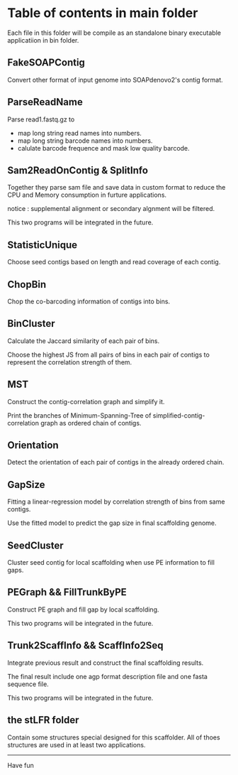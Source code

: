 # Table of contents in main folder

Each file in this folder will be compile as an standalone binary executable applicatiion in bin folder.

## FakeSOAPContig

Convert other format of input genome into SOAPdenovo2's contig format.

## ParseReadName

Parse read1.fastq.gz to

* map long string read names into numbers.
* map long string barcode names into numbers.
* calulate barcode frequence and mask low quality barcode.

## Sam2ReadOnContig & SplitInfo

Together they parse sam file and save data in custom format to reduce the CPU and Memory consumption in furture applications.

notice : supplemental alignment or secondary algnment will be filtered.

This two programs will be integrated in the future.

## StatisticUnique

Choose seed contigs based on length and read coverage of each contig.

## ChopBin

Chop the co-barcoding information of contigs into bins.

## BinCluster

Calculate the Jaccard similarity of each pair of bins.

Choose the highest JS from all pairs of bins in each pair of contigs to represent the correlation strength of them.

## MST

Construct the contig-correlation graph and simplify it.

Print the branches of Minimum-Spanning-Tree of simplified-contig-correlation graph as ordered chain of contigs.

## Orientation

Detect the orientation of each pair of contigs in the already ordered chain.

## GapSize

Fitting a linear-regression model by correlation strength of bins from same contigs.

Use the fitted model to predict the gap size in final scaffolding genome.

## SeedCluster

Cluster seed contig for local scaffolding when use PE information to fill gaps.

## PEGraph && FillTrunkByPE

Construct PE graph and fill gap by local scaffolding.

This two programs will be integrated in the future.

## Trunk2ScaffInfo && ScaffInfo2Seq

Integrate previous result and construct the final scaffolding results.

The final result include one agp format description file and one fasta sequence file.

This two programs will be integrated in the future.

## the stLFR folder

Contain some structures special designed for this scaffolder. All of thoes structures are used in at least two applications.


--------------------------

Have fun
